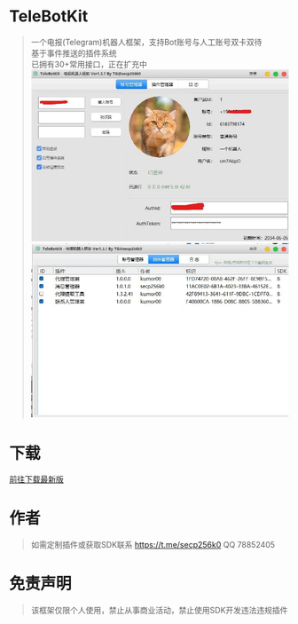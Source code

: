 # TeleBotKit
> 一个电报(Telegram)机器人框架，支持Bot账号与人工账号双卡双待  
> 基于事件推送的插件系统  
> 已拥有30+常用接口，正在扩充中  
> ![界面](src/img1.jpg)  
> ![插件](src/img2.jpg)



# 下载
[前往下载最新版](https://github.com/TeleBotKit/TeleBotKit/releases/latest)




# 作者
> 如需定制插件或获取SDK联系
> https://t.me/secp256k0
> QQ 78852405 

# 免责声明
> 该框架仅限个人使用，禁止从事商业活动，禁止使用SDK开发违法违规插件  
> 
